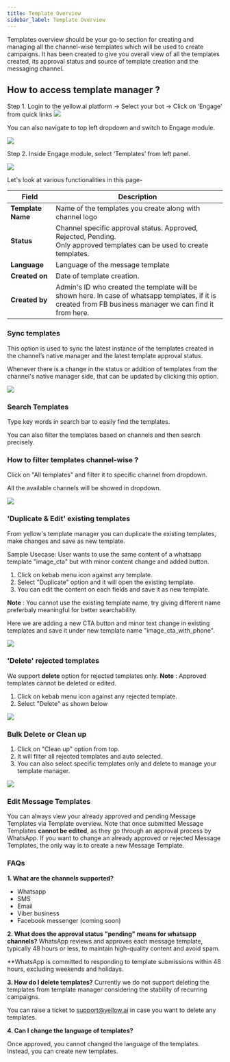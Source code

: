 ```yaml
---
title: Template Overview
sidebar_label: Template Overview
---
```


Templates overview should be your go-to section for creating and managing all the channel-wise templates which will be used to create campaigns. 
It has been created to give you overall view of all the templates created, its approval status and source of template creation and the messaging channel.

## How to access template manager ? 

Step 1. 
Login to the yellow.ai platform → Select your bot → Click on ‘Engage’ from quick links
![](https://i.imgur.com/WTdyVg4.jpg)

You can also navigate to top left dropdown and switch to Engage module.

![](https://i.imgur.com/v7ejLMF.jpg)

Step 2. 
Inside Engage module, select ‘Templates’ from left panel.

![](https://i.imgur.com/ituSi4n.jpg)

Let's look at various functionalities in this page- 

| Field | Description | 
| -------- | -------- |
| **Template Name**   | Name of the templates you create along with channel logo  | 
|**Status**|Channel specific approval status.  Approved, Rejected, Pending.<br/> Only approved templates can be used to create templates.|
|**Language**| Language of the message template|
|**Created on**| Date of template creation.|
|**Created by**| Admin's ID who created the template will be shown here. In case of whatsapp templates, if it is created from FB business manager we can find it from here. |

### Sync templates
This option is used to sync the latest instance of the templates created in the channel’s native manager and the latest template approval status. 

Whenever there is a change in the status or addition of templates from the channel's native manager side, that can be updated by clicking this option.

![](https://i.imgur.com/n9akrIp.png)

### Search Templates 
Type key words in search bar to easily find the templates. 

You can also filter the templates based on channels and then search precisely.

### How to filter templates channel-wise ?

Click on "All templates" and filter it to specific channel from dropdown.

All the available channels will be showed in dropdown.

![](https://i.imgur.com/aa7t85z.jpg)

### 'Duplicate & Edit' existing templates

From yellow's template manager you can duplicate the existing templates, make changes and save as new template.

Sample Usecase:
User wants to use the same content of a whatsapp template "image_cta" but with minor content change and added button.

1. Click on kebab menu icon against any template.
2. Select "Duplicate" option and it will open the existing template.
3. You can edit the content on each fields and save it as new template.

**Note** : You cannot use the existing template name, try giving different name preferbaly meaningful for better searchability.

Here we are adding a new CTA button and minor text change in existing templates and save it under new template name "image_cta_with_phone".

![](https://i.imgur.com/GVYprGv.gif)


### 'Delete' rejected templates

We support **delete** option for rejected templates only.
**Note** : Approved templates cannot be deleted or edited.

1. Click on kebab menu icon against any rejected template.
2. Select "Delete" as shown below

![](https://i.imgur.com/24ycziU.gif)

### Bulk Delete or Clean up

1. Click on "Clean up" option from top.
2. It will filter all rejected templates and auto selected.
3. You can also select specific templates only and delete to manage your template manager.

![](https://i.imgur.com/JYFFgAz.gif)


### Edit Message Templates

You can always view your already approved and pending Message Templates via Template overview. 
Note that once submitted Message Templates **cannot be edited**, as they go through an approval process by WhatsApp. If you want to change an already approved or rejected Message Templates, the only way is to create a new Message Template.

### FAQs

**1. What are the channels supported?**

* Whatsapp
* SMS
* Email
* Viber business
* Facebook messenger (coming soon)

**2. What does the approval status "pending" means for whatsapp channels?**
WhatsApp reviews and approves each message template, typically 48 hours or less, to maintain high-quality content and avoid spam.

**WhatsApp is committed to responding to template submissions within 48 hours, excluding weekends and holidays.

**3. How do I delete templates?**
Currently we do not support deleting the templates from template manager considering the stability of recurring campaigns. 

You can raise a ticket to support@yellow.ai in case you want to delete any templates.

**4. Can I change the language of templates?**

Once approved, you cannot changed the language of the templates. Instead, you can create new templates.